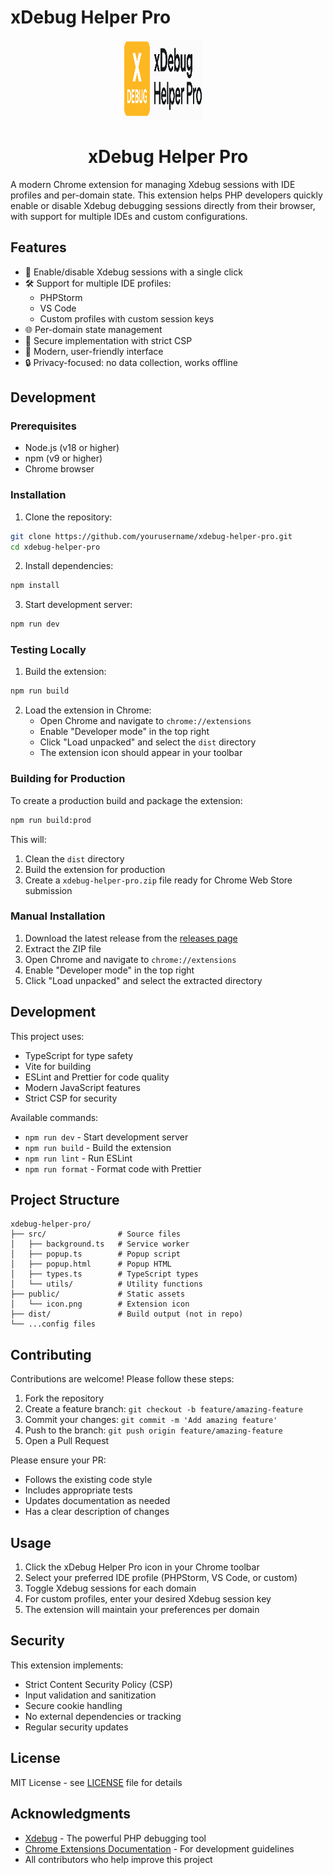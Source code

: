 # xDebug Helper Pro

<div align="center">
  <img src="public/xdebugPro.png" alt="xDebug Helper Pro" width="128" height="128" style="margin-right: 16px">
  <h1>xDebug Helper Pro</h1>
</div>

A modern Chrome extension for managing Xdebug sessions with IDE profiles and per-domain state. This extension helps PHP developers quickly enable or disable Xdebug debugging sessions directly from their browser, with support for multiple IDEs and custom configurations.

## Features

- 🔄 Enable/disable Xdebug sessions with a single click
- 🛠️ Support for multiple IDE profiles:
  - PHPStorm
  - VS Code
  - Custom profiles with custom session keys
- 🌐 Per-domain state management
- 🔐 Secure implementation with strict CSP
- 🎨 Modern, user-friendly interface
- 🔒 Privacy-focused: no data collection, works offline

## Development

### Prerequisites

- Node.js (v18 or higher)
- npm (v9 or higher)
- Chrome browser

### Installation

1. Clone the repository:
```bash
git clone https://github.com/yourusername/xdebug-helper-pro.git
cd xdebug-helper-pro
```

2. Install dependencies:
```bash
npm install
```

3. Start development server:
```bash
npm run dev
```

### Testing Locally

1. Build the extension:
```bash
npm run build
```

2. Load the extension in Chrome:
   - Open Chrome and navigate to `chrome://extensions`
   - Enable "Developer mode" in the top right
   - Click "Load unpacked" and select the `dist` directory
   - The extension icon should appear in your toolbar

### Building for Production

To create a production build and package the extension:

```bash
npm run build:prod
```

This will:
1. Clean the `dist` directory
2. Build the extension for production
3. Create a `xdebug-helper-pro.zip` file ready for Chrome Web Store submission

### Manual Installation

1. Download the latest release from the [releases page](https://github.com/yourusername/xdebug-helper-pro/releases)
2. Extract the ZIP file
3. Open Chrome and navigate to `chrome://extensions`
4. Enable "Developer mode" in the top right
5. Click "Load unpacked" and select the extracted directory

## Development

This project uses:
- TypeScript for type safety
- Vite for building
- ESLint and Prettier for code quality
- Modern JavaScript features
- Strict CSP for security

Available commands:
- `npm run dev` - Start development server
- `npm run build` - Build the extension
- `npm run lint` - Run ESLint
- `npm run format` - Format code with Prettier

## Project Structure

```
xdebug-helper-pro/
├── src/                # Source files
│   ├── background.ts   # Service worker
│   ├── popup.ts        # Popup script
│   ├── popup.html      # Popup HTML
│   ├── types.ts        # TypeScript types
│   └── utils/          # Utility functions
├── public/             # Static assets
│   └── icon.png        # Extension icon
├── dist/               # Build output (not in repo)
└── ...config files
```

## Contributing

Contributions are welcome! Please follow these steps:

1. Fork the repository
2. Create a feature branch: `git checkout -b feature/amazing-feature`
3. Commit your changes: `git commit -m 'Add amazing feature'`
4. Push to the branch: `git push origin feature/amazing-feature`
5. Open a Pull Request

Please ensure your PR:
- Follows the existing code style
- Includes appropriate tests
- Updates documentation as needed
- Has a clear description of changes

## Usage

1. Click the xDebug Helper Pro icon in your Chrome toolbar
2. Select your preferred IDE profile (PHPStorm, VS Code, or custom)
3. Toggle Xdebug sessions for each domain
4. For custom profiles, enter your desired Xdebug session key
5. The extension will maintain your preferences per domain

## Security

This extension implements:
- Strict Content Security Policy (CSP)
- Input validation and sanitization
- Secure cookie handling
- No external dependencies or tracking
- Regular security updates

## License

MIT License - see [LICENSE](LICENSE) file for details

## Acknowledgments

- [Xdebug](https://xdebug.org/) - The powerful PHP debugging tool
- [Chrome Extensions Documentation](https://developer.chrome.com/docs/extensions/) - For development guidelines
- All contributors who help improve this project 